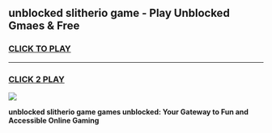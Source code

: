 
## unblocked slitherio game - Play Unblocked Gmaes & Free
<h3>
<a href="https://news.freeplayer.one?title=unblocked_slitherio_game&ref=23F">CLICK TO PLAY</a></h3>
<hr>

<h3>
<a href="https://news.freeplayer.one?title=unblocked_slitherio_game&ref=23F">CLICK 2 PLAY</a>
  
</h3>

<a href="https://news.freeplayer.one?title=unblocked_slitherio_game&ref=23F/"><img src="https://clearcache.store/games.png"></a>


**unblocked slitherio game games unblocked: Your Gateway to Fun and Accessible Online Gaming**
